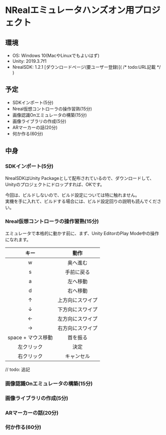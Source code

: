 ﻿# NRealエミュレータハンズオン用プロジェクト

## 環境

* OS: Windows 10(MacやLinuxでもよいはず)
* Unity: 2019.3.7f1
* NrealSDK: 1.2.1 [ダウンロードページ(要ユーザー登録)]( /* todo:URL記載 */ )

## 予定

* SDKインポート(5分)
* Nreal仮想コントローラの操作習熟(15分)
* 画像認識Onエミュレータの構築(15分)
* 画像ライブラリの作成(5分)
* ARマーカーの話(20分)
* 何か作る(60分)

## 中身

### SDKインポート(5分)

NrealSDKはUnity Packageとして配布されているので、ダウンロードして、Unityのプロジェクトにドロップすれば、OKです。

今回は、ビルドしないので、ビルド設定については特に触れません。  
実機を手に入れて、ビルドする場合には、ビルド設定回りの説明も読んでください。

### Nreal仮想コントローラの操作習熟(15分)

エミュレータで本格的に動かす前に、まず、Unity EditorのPlay Mode中の操作になれます。

|キー |動作|
|:---:|:---:|
|w|奥へ進む|
|s|手前に戻る|
|a|左へ移動|
|d|右へ移動|
|↑|上方向にスワイプ|
|↓|下方向にスワイプ|
|←|左方向にスワイプ|
|→|右方向にスワイプ|
|space + マウス移動|首を振る|
|左クリック|決定|
|右クリック|キャンセル|

// todo: 追記

### 画像認識Onエミュレータの構築(15分)

### 画像ライブラリの作成(5分)

### ARマーカーの話(20分)

### 何か作る(60分)
